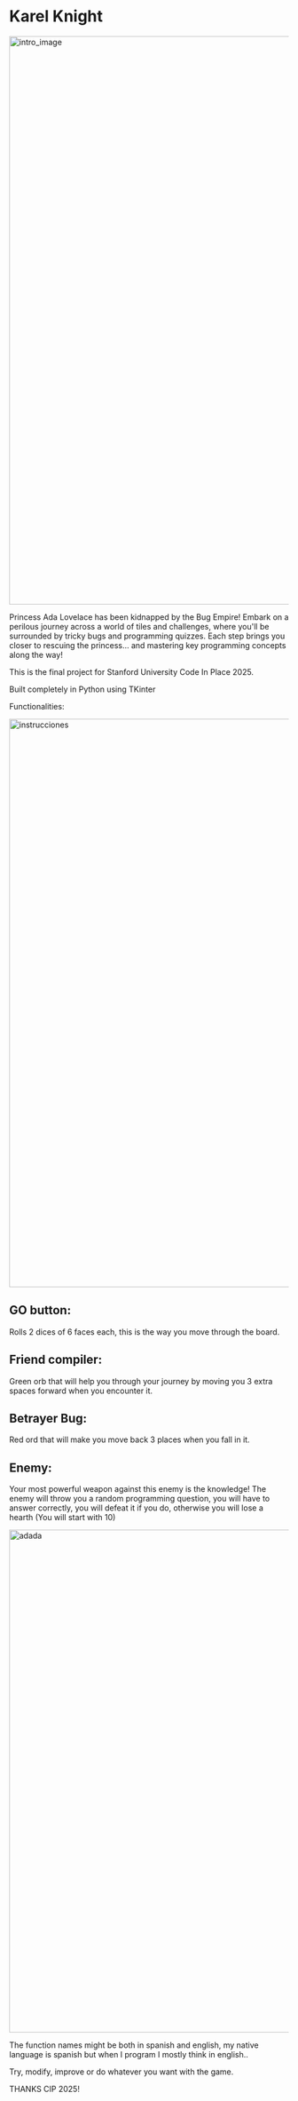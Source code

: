 # Karel Knight

<img width="1536" height="1024" alt="intro_image" src="https://github.com/user-attachments/assets/4def7d0e-2edd-4cc8-b376-c966e8869ba6" />



Princess Ada Lovelace has been kidnapped by the Bug Empire! Embark on a perilous journey across a world of tiles and challenges, where you'll be surrounded by tricky bugs and programming quizzes. Each step brings you closer to rescuing the princess… and mastering key programming concepts along the way!

This is the final project for Stanford University Code In Place 2025.

Built completely in Python using TKinter

Functionalities:

<img width="1536" height="1024" alt="instrucciones" src="https://github.com/user-attachments/assets/df015a2b-4606-4806-b3e2-0d19c3d581f1" />



## GO button:
Rolls 2 dices of 6 faces each, this is the way you move through the board.

## Friend compiler:
Green orb that will help you through your journey by moving you 3 extra spaces forward when you encounter it.

## Betrayer Bug:
Red ord that will make you move back 3 places when you fall in it.

## Enemy:
Your most powerful weapon against this enemy is the knowledge! The enemy will throw you a random programming question, you will have to answer correctly,
you will defeat it if you do, otherwise you will lose a hearth (You will start with 10)

<img width="1493" height="906" alt="adada" src="https://github.com/user-attachments/assets/bb89634d-fb59-4dd1-bef9-fd2f5815dac1" />



The function names might be both in spanish and english, my native language is spanish but when I program I mostly think in english..

Try, modify, improve or do whatever you want with the game.

THANKS CIP 2025!


